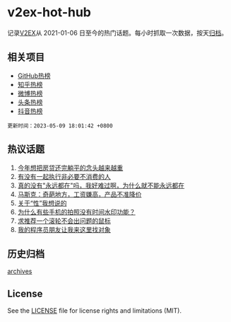# v2ex-hot-hub

 记录[V2EX](https://www.v2ex.com/)从 2021-01-06 日至今的热门话题。每小时抓取一次数据，按天[归档](archives)。
 
 ## 相关项目

- [GitHub热榜](https://github.com/it985/github-hot-hub)
- [知乎热榜](https://github.com/it985/zhihu-hot-hub)
- [微博热榜](https://github.com/it985/weibo-hot-hub)
- [头条热榜](https://github.com/it985/toutiao-hot-hub)
- [抖音热榜](https://github.com/it985/douyin-hot-hub)


 `更新时间：2023-05-09 18:01:42 +0800`

## 热议话题

1. [今年想把房贷还完躺平的念头越来越重](https://www.v2ex.com/t/938367)
1. [有没有一起执行非必要不消费的人](https://www.v2ex.com/t/938467)
1. [真的没有"永远都在"吗，我好难过啊，为什么就不能永远都在](https://www.v2ex.com/t/938493)
1. [马斯克：奇葩地方，工资嫌高，产品不准降价](https://www.v2ex.com/t/938506)
1. [关于“性”我想说的](https://www.v2ex.com/t/938436)
1. [为什么有些手机的拍照没有时间水印功能？](https://www.v2ex.com/t/938413)
1. [求推荐一个滚轮不会出问题的鼠标](https://www.v2ex.com/t/938554)
1. [我的程序员朋友让我来这里找对象](https://www.v2ex.com/t/938523)

## 历史归档

[archives](archives)

## License

See the [LICENSE](LICENSE) file for license rights and limitations (MIT).
